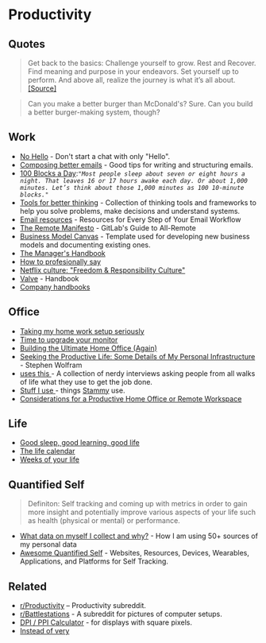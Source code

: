 # Productivity

## Quotes

> Get back to the basics: Challenge yourself to grow. Rest and Recover. Find meaning and purpose in your endeavors. Set yourself up to perform. And above all, realize the journey is what it’s all about. [\[Source\]](https://medium.com/personal-growth/the-problem-with-hack-culture-b0ddf43784e9)

> Can you make a better burger than McDonald's? Sure. Can you build a better burger-making system, though?

## Work

* [No Hello](http://www.nohello.com/) - Don't start a chat with only "Hello".
* [Composing better emails](https://iridakos.com/how-to/2019/06/26/composing-better-emails.html) - Good tips for writing and structuring emails.
* [100 Blocks a Day](https://waitbutwhy.com/2016/10/100-blocks-day.html):_`"Most people sleep about seven or eight hours a night. That leaves 16 or 17 hours awake each day. Or about 1,000 minutes. Let’s think about those 1,000 minutes as 100 10-minute blocks."`_
* [Tools for better thinking](https://untools.co/) - Collection of thinking tools and frameworks to help you solve problems, make decisions and understand systems.
* [Email resources](https://emailresourc.es) - Resources for Every Step of Your Email Workflow
* [The Remote Manifesto](https://about.gitlab.com/company/culture/all-remote/guide/) -  GitLab's Guide to All-Remote
* [Business Model Canvas](https://en.wikipedia.org/wiki/Business\_Model\_Canvas) - Template used for developing new business models and documenting existing ones.
* [The Manager's Handbook](https://themanagershandbook.com/)
* [How to profesionally say](https://howtoprofessionallysay.akashrajpurohit.com/)
* [Netflix culture: "Freedom & Responsibility Culture"](https://igormroz.com/documents/netflix\_culture.pdf)
* [Valve](https://cdn.cloudflare.steamstatic.com/apps/valve/Valve\_NewEmployeeHandbook.pdf) - Handbook
* [Company handbooks](https://publish.obsidian.md/davidgasquez/Company+Handbooks)

## Office

* [Taking my home work setup seriously](https://ahelwer.ca/post/2020-08-09-home-ergonomics/)
* [Time to upgrade your monitor](https://tonsky.me/blog/monitors/)
* [Building the Ultimate Home Office (Again)](https://www.troyhunt.com/building-the-ultimate-home-office-again/)
* [Seeking the Productive Life: Some Details of My Personal Infrastructure](https://writings.stephenwolfram.com/2019/02/seeking-the-productive-life-some-details-of-my-personal-infrastructure/) - Stephen Wolfram
* [uses this ](https://usesthis.com)- A collection of nerdy interviews asking people from all walks of life what they use to get the job done.
* [Stuff I use ](https://paulstamatiou.com/stuff-i-use/)- things [Stammy](https://twitter.com/Stammy/) use.
* [Considerations for a Productive Home Office or Remote Workspace](https://about.gitlab.com/company/culture/all-remote/workspace/#ergonomic-considerations)

## Life

* [Good sleep, good learning, good life](https://supermemo.guru/wiki/Good\_sleep,\_good\_learning,\_good\_life)
* [The life calendar](https://waitbutwhy.com/2014/05/life-weeks.html)
* [Weeks of your life](https://www.weeksofyour.life)

## Quantified Self

> Definiton: Self tracking and coming up with metrics in order to gain more insight and potentially improve various aspects of your life such as health (physical or mental) or performance.

* [What data on myself I collect and why?](https://beepb00p.xyz/my-data.html) - How I am using 50+ sources of my personal data
* [Awesome Quantified Self](https://github.com/woop/awesome-quantified-self) - Websites, Resources, Devices, Wearables, Applications, and Platforms for Self Tracking.

## Related

* &#x20;[r/Productivity](https://www.reddit.com/r/productivity/) – Productivity subreddit.
* [r/Battlestations](https://www.reddit.com/r/battlestations/) - A subreddit for pictures of computer setups.
* [DPI / PPI Calculator](https://www.sven.de/dpi/) - for displays with square pixels.
* [Instead of very](https://insteadofvery.com/)
